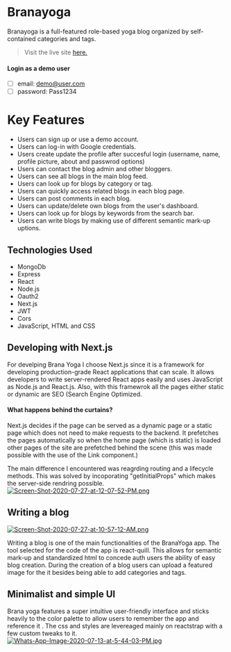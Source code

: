 # Branayoga
Branayoga is a full-featured role-based yoga blog organized by self-contained categories and tags.
> Visit the live site [here.](https://branayoga-app.herokuapp.com/)
#### Login as a demo user
 - [ ] email: demo@user.com
 - [ ] password: Pass1234

# Key Features

-   Users can sign up or use a demo account.
- Users can log-in with Google credentials.
-   Users create update the profile after succesful login (username, name, profile picture, about and passwrod options)
-   Users can contact the blog admin and  other bloggers.
-   Users can see all blogs in the main blog feed.
-   Users can look up for blogs by category or tag.
- Users can quickly access related blogs in  each blog page.
- Users can post comments in each blog.
- Users can update/delete own blogs from the user's dashboard.
- Users can look up for blogs by keywords from the search bar.
- Users can write blogs by making use of different semantic mark-up uptions.

## Technologies Used

-   MongoDb
-   Express
- React
-   Node.js
-   Oauth2
-   Next.js
-   JWT
-   Cors
-   JavaScript, HTML and CSS


## Developing with Next.js 
For develping Brana Yoga I choose Next.js since it is a framework for developing production-grade React applications that can scale. It  allows developers to write server-rendered React apps easily and uses JavaScript as Node.js and React.js. Also, with this framewrok all the pages either static or dynamic are SEO (Search Engine Optimized.

 #### What happens behind the curtains?
Next.js decides if the page can be served as a dynamic page or a static page which does not need to make requests to the backend. It prefetches the pages automatically so when the home page (which is static) is loaded other pages of the site are prefetched behind the scene (this was made possible with the use of the Link component.)

The main difference I encountered was reagrding routing and a lifecycle methods. This was solved by incoporating "getInitialProps"  which makes the server-side rendring possible.
[
![Screen-Shot-2020-07-27-at-12-07-52-PM.png](https://i.postimg.cc/8cJbwbkf/Screen-Shot-2020-07-27-at-12-07-52-PM.png)](https://postimg.cc/SY48xCMm)


## Writing a blog
[![Screen-Shot-2020-07-27-at-10-57-12-AM.png](https://i.postimg.cc/GmrdrXNb/Screen-Shot-2020-07-27-at-10-57-12-AM.png)](https://postimg.cc/2VHP77rt)

Writing a blog is one of the main functionalities of the BranaYoga app.
The tool selected for the code of the app is react-quill. This allows for semantic mark-up and standardized html to concede auth users the ability of easy blog creation.
During the creation of a blog users can upload a featured image for the it besides being able to add categories and tags.

##  Minimalist and simple UI
Brana yoga features a super intuitive user-friendly interface and  sticks heavily to the color palette to allow users to remember the app and reference it . The css and styles are levereaged mainly on reactstrap with a few custom tweaks to it.
[![Whats-App-Image-2020-07-13-at-5-44-03-PM.jpg](https://i.postimg.cc/jS8BWTvd/Whats-App-Image-2020-07-13-at-5-44-03-PM.jpg)](https://postimg.cc/BjKmyddd)




